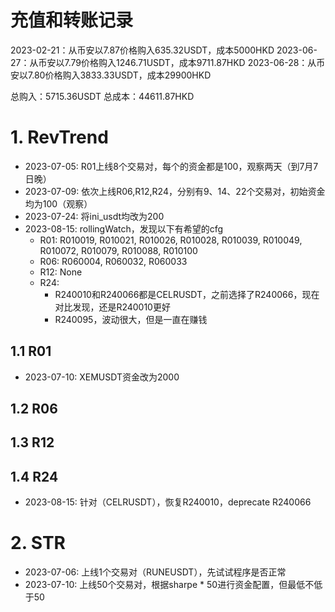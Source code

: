 # 充值和转账记录
2023-02-21：从币安以7.87价格购入635.32USDT，成本5000HKD
2023-06-27：从币安以7.79价格购入1246.71USDT，成本9711.87HKD
2023-06-28：从币安以7.80价格购入3833.33USDT，成本29900HKD

总购入：5715.36USDT
总成本：44611.87HKD

# 1. RevTrend
- 2023-07-05: R01上线8个交易对，每个的资金都是100，观察两天（到7月7日晚）
- 2023-07-09: 依次上线R06,R12,R24，分别有9、14、22个交易对，初始资金均为100（观察）
- 2023-07-24: 将ini_usdt均改为200
- 2023-08-15: rollingWatch，发现以下有希望的cfg
    - R01: R010019, R010021, R010026, R010028, R010039, R010049, R010072, R010079, R010088, R010100
    - R06: R060004, R060032, R060033
    - R12: None
    - R24: 
        - R240010和R240066都是CELRUSDT，之前选择了R240066，现在对比发现，还是R240010更好
        - R240095，波动很大，但是一直在赚钱

## 1.1 R01

- 2023-07-10: XEMUSDT资金改为2000

## 1.2 R06
## 1.3 R12
## 1.4 R24

- 2023-08-15: 针对（CELRUSDT），恢复R240010，deprecate R240066

# 2. STR

- 2023-07-06: 上线1个交易对（RUNEUSDT），先试试程序是否正常
- 2023-07-10: 上线50个交易对，根据sharpe * 50进行资金配置，但最低不低于50